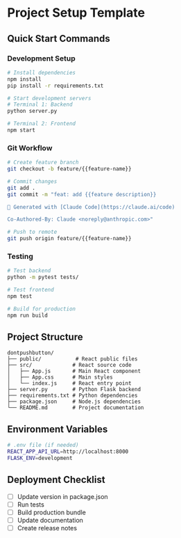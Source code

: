 # Project Setup Template

## Quick Start Commands

### Development Setup
```bash
# Install dependencies
npm install
pip install -r requirements.txt

# Start development servers
# Terminal 1: Backend
python server.py

# Terminal 2: Frontend  
npm start
```

### Git Workflow
```bash
# Create feature branch
git checkout -b feature/{{feature-name}}

# Commit changes
git add .
git commit -m "feat: add {{feature description}}

🤖 Generated with [Claude Code](https://claude.ai/code)

Co-Authored-By: Claude <noreply@anthropic.com>"

# Push to remote
git push origin feature/{{feature-name}}
```

### Testing
```bash
# Test backend
python -m pytest tests/

# Test frontend
npm test

# Build for production
npm run build
```

## Project Structure
```
dontpushbutton/
├── public/           # React public files
├── src/             # React source code
│   ├── App.js       # Main React component
│   ├── App.css      # Main styles
│   └── index.js     # React entry point
├── server.py        # Python Flask backend
├── requirements.txt # Python dependencies
├── package.json     # Node.js dependencies
└── README.md        # Project documentation
```

## Environment Variables
```bash
# .env file (if needed)
REACT_APP_API_URL=http://localhost:8000
FLASK_ENV=development
```

## Deployment Checklist
- [ ] Update version in package.json
- [ ] Run tests
- [ ] Build production bundle
- [ ] Update documentation
- [ ] Create release notes